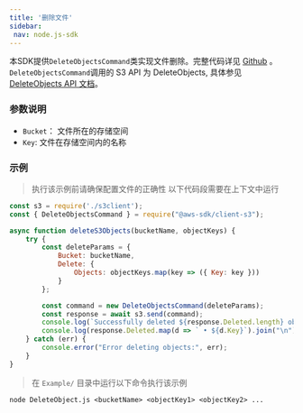 ```yaml
---
title: '删除文件'
sidebar:
 nav: node.js-sdk
---
```

本SDK提供`DeleteObjectsCommand`类实现文件删除。完整代码详见 [Github](https://github.com/aws/aws-sdk-js-v3/tree/main/clients/client-s3/src/commands/DeleteObjectsCommand.ts) 。
`DeleteObjectsCommand`调用的 S3 API 为 DeleteObjects, 具体参见[DeleteObjects API 文档](https://docs.aws.amazon.com/AmazonS3/latest/API/API_DeleteObjects.html)。




### 参数说明
- `Bucket`： 文件所在的存储空间
- `Key`: 文件在存储空间内的名称



### 示例
> 执行该示例前请确保配置文件的正确性
> 以下代码段需要在上下文中运行

```javascript
const s3 = require('./s3client');
const { DeleteObjectsCommand } = require("@aws-sdk/client-s3");

async function deleteS3Objects(bucketName, objectKeys) {
    try {
        const deleteParams = {
            Bucket: bucketName,
            Delete: {
                Objects: objectKeys.map(key => ({ Key: key }))
            }
        };

        const command = new DeleteObjectsCommand(deleteParams);
        const response = await s3.send(command);
        console.log(`Successfully deleted ${response.Deleted.length} objects from S3 bucket. Deleted objects:`);
        console.log(response.Deleted.map(d => ` • ${d.Key}`).join("\n"));
    } catch (err) {
        console.error("Error deleting objects:", err);
    }
}

```
> 在 `Example/` 目录中运行以下命令执行该示例
```
node DeleteObject.js <bucketName> <objectKey1> <objectKey2> ...
```
